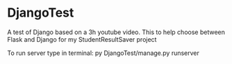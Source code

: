 # DjangoTest
A test of Django based on a 3h youtube video. This to help choose between Flask and Django for my StudentResultSaver project

To run server type in terminal:
py DjangoTest/manage.py runserver
